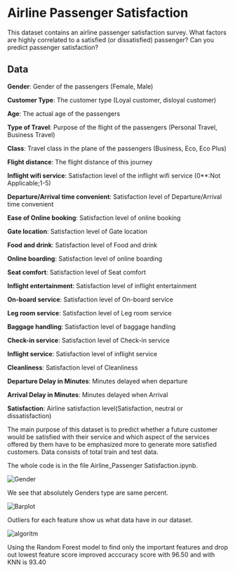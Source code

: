 # Airline Passenger Satisfaction

This dataset contains an airline passenger satisfaction survey. What factors are highly correlated to a satisfied (or dissatisfied) passenger? Can you predict passenger satisfaction? 


## Data

**Gender**: Gender of the passengers (Female, Male)

**Customer Type**: The customer type (Loyal customer, disloyal customer)

**Age**: The actual age of the passengers

**Type of Travel**: Purpose of the flight of the passengers (Personal Travel, Business Travel)

**Class**: Travel class in the plane of the passengers (Business, Eco, Eco Plus)

**Flight distance**: The flight distance of this journey

**Inflight wifi service**: Satisfaction level of the inflight wifi service (0**:Not Applicable;1-5)

**Departure/Arrival time convenient**: Satisfaction level of Departure/Arrival time convenient

**Ease of Online booking**: Satisfaction level of online booking

**Gate location**: Satisfaction level of Gate location

**Food and drink**: Satisfaction level of Food and drink

**Online boarding**: Satisfaction level of online boarding

**Seat comfort**: Satisfaction level of Seat comfort

**Inflight entertainment**: Satisfaction level of inflight entertainment

**On-board service**: Satisfaction level of On-board service

**Leg room service**: Satisfaction level of Leg room service

**Baggage handling**: Satisfaction level of baggage handling

**Check-in service**: Satisfaction level of Check-in service

**Inflight service**: Satisfaction level of inflight service

**Cleanliness**: Satisfaction level of Cleanliness

**Departure Delay in Minutes**: Minutes delayed when departure

**Arrival Delay in Minutes**: Minutes delayed when Arrival

**Satisfaction**: Airline satisfaction level(Satisfaction, neutral or dissatisfaction)

The main purpose of this dataset is to predict whether a future customer would be satisfied with their service and which aspect of the services offered by them have to be emphasized more to generate more satisfied customers. Data consists of total train and test data. 


The whole code is in the file Airline_Passenger Satisfaction.ipynb.


![Gender](https://user-images.githubusercontent.com/62169942/155899290-ecd8b96d-f8c2-41aa-9d24-9f05383973b3.png)
 
 We see that absolutely Genders type are same percent.
 
  
 
 ![Barplot](https://user-images.githubusercontent.com/62169942/155899463-1f81af34-5310-4e0e-9116-5cdf8c59e821.png)

 Outliers for each feature show us what data have in our dataset. 


![algoritm](https://user-images.githubusercontent.com/62169942/155899504-aa463045-5b98-490f-a7ad-2dda5c46d5d9.png)
 
Using the Random Forest model to find only the important features and drop out lowest feature score improved acccuracy score with 96.50 and with KNN is 93.40
